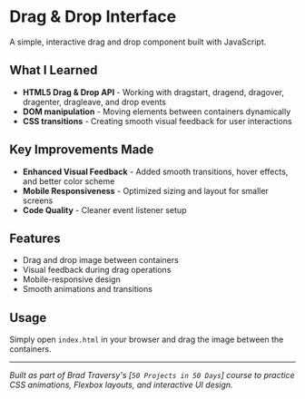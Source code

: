 # Drag & Drop Interface

A simple, interactive drag and drop component built with JavaScript.

## What I Learned

- **HTML5 Drag & Drop API** - Working with dragstart, dragend, dragover, dragenter, dragleave, and drop events
- **DOM manipulation** - Moving elements between containers dynamically
- **CSS transitions** - Creating smooth visual feedback for user interactions

## Key Improvements Made

- **Enhanced Visual Feedback** - Added smooth transitions, hover effects, and better color scheme
- **Mobile Responsiveness** - Optimized sizing and layout for smaller screens
- **Code Quality** - Cleaner event listener setup

## Features

- Drag and drop image between containers
- Visual feedback during drag operations
- Mobile-responsive design
- Smooth animations and transitions

## Usage

Simply open `index.html` in your browser and drag the image between the containers.

---

*Built as part of Brad Traversy's [`50 Projects in 50 Days`] course to practice CSS animations, Flexbox layouts, and interactive UI design.*